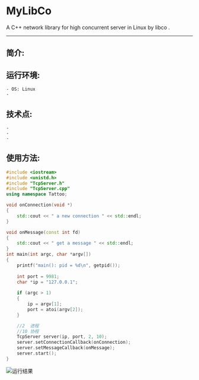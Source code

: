 # MyLibCo
A C++ network library for high concurrent server in Linux by libco .

-----

## 简介:



## 运行环境:
    - OS: Linux
    - 

## 技术点:
    - 
    - 
    - 

## 使用方法:

```cpp
#include <iostream>
#include <unistd.h>
#include "TcpServer.h"
#include "TcpServer.cpp"
using namespace Tattoo;

void onConnection(void *)
{
	std::cout << " a new connection " << std::endl;
}

void onMessage(const int fd)
{
	std::cout << " get a message " << std::endl;
}
int main(int argc, char *argv[])
{
	printf("main(): pid = %d\n", getpid());
	
    int port = 9981;
	char *ip = "127.0.0.1";
	
	if (argc > 1)
	{
		ip = argv[1];
		port = atoi(argv[2]);
	}

	//2  进程　
	//10 协程
	TcpServer server(ip, port, 2, 10);
	server.setConnectionCallback(onConnection);
	server.setMessageCallback(onMessage);
	server.start();
}
```
![运行结果](https://github.com/liushengxi13689209566/MyLibCo/frist.png)
